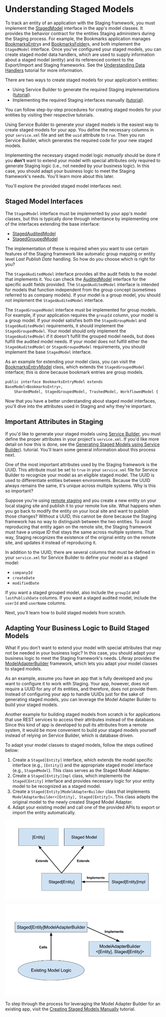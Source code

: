# Understanding Staged Models

To track an entity of an application with the Staging framework, you must
implement the
[StagedModel](@platform-ref@/7.0-latest/javadocs/portal-kernel/com/liferay/portal/kernel/model/StagedModel.html)
interface in the app's model classes. It provides the behavior contract for the
entities Staging administers during the Staging process. For example, the
Bookmarks application manages
[BookmarksEntry](@app-ref@/collaboration/latest/javadocs/com/liferay/bookmarks/model/BookmarksEntry.html)s
and
[BookmarksFolder](@app-ref/collaboration/latest/javadocs/com/liferay/bookmarks/model/BookmarksFolder.html)s,
and both implement the `StagedModel` interface. Once you've configured your
staged models, you can create staged model data handlers, which are used to
supply information about a staged model (entity) and its referenced content to
the Export/Import and Staging frameworks. See the
[Understanding Data Handlers](/develop/tutorials/-/knowledge_base/7-0/understanding-data-handlers)
tutorial for more information.

There are two ways to create staged models for your application's entities:

- Using Service Builder to generate the required Staging implementations
  ([tutorial](/develop/tutorials/-/knowledge_base/7-0/generating-staged-models-using-service-builder)).
- Implementing the required Staging interfaces manually
  ([tutorial](/develop/tutorials/-/knowledge_base/7-0/creating-staged-models-manually)).

You can follow step-by-step procedures for creating staged models for your
entities by visiting their respective tutorials.

Using Service Builder to generate your staged models is the easiest way to
create staged models for your app. You define the necessary columns in your
`service.xml` file and set the `uuid` attribute to `true`. Then you run
Service Builder, which generates the required code for your new staged models.

Implementing the necessary staged model logic *manually* should be done if you
**don't** want to extend your model with special attributes only required to
generate Staging logic (i.e., not needed by your business logic). In this case,
you should adapt your business logic to meet the Staging framework's needs.
You'll learn more about this later.

You'll explore the provided staged model interfaces next.

## Staged Model Interfaces

The `StagedModel` interface must be implemented by your app's model classes, but
this is typically done through inheritance by implementing one of the
interfaces extending the base interface:

- [StagedAuditedModel](@platform-ref@/7.0-latest/javadocs/portal-kernel/com/liferay/portal/kernel/model/StagedAuditedModel.html)
- [StagedGroupedModel](@platform-ref@/7.0-latest/javadocs/portal-kernel/com/liferay/portal/kernel/model/StagedGroupedModel.html)

The implementation of these is required when you want to use certain features of
the Staging framework like automatic group mapping or entity level *Last Publish
Date* handling. So how do you choose which is right for you?

The `StagedAuditedModel` interface provides all the audit fields to the model
that implements it. You can check the
[AuditedModel](@platform-ref@/7.0-latest/javadocs/portal-kernel/com/liferay/portal/kernel/model/AuditedModel.html)
interface for the specific audit fields provided. The `StagedAuditedModel`
interface is intended for models that function independent from the group
concept (sometimes referred to as company models). If your model is a group
model, you should not implement the `StagedAuditedModel` interface.

The `StagedGroupedModel` interface must be implemented for group models. For
example, if your application requires the `groupId` column, your model is a
group model. If your model satisfies both the `StagedGroupModel` and
`StagedAuditedModel` requirements, it should implement the `StagedGroupedModel`.
Your model should only implement the `StagedAuditedModel` if it doesn't fulfill
the grouped model needs, but does fulfill the audited model needs. If your model
does not fulfill either the `StagedAuditedModel` or `StagedGroupedModel`
requirements, you should implement the base `StagedModel` interface.

As an example for extending your model class, you can visit the
[BookmarksEntryModel](@app-ref@/collaboration/latest/javadocs/com/liferay/bookmarks/model/BookmarksEntryModel.html)
class, which extends the `StagedGroupedModel` interface; this is done because
bookmark entries are group models.

    public interface BookmarksEntryModel extends BaseModel<BookmarksEntry>,
        ShardedModel, StagedGroupedModel, TrashedModel, WorkflowedModel {

Now that you have a better understanding about staged model interfaces, you'll
dive into the attributes used in Staging and why they're important.

## Important Attributes in Staging

If you'd like to generate your staged models using
[Service Builder](/develop/tutorials/-/knowledge_base/7-0/service-builder), you
must define the proper attributes in your project's `service.xml`. If you'd like
more detail on how this is done, see the
[Generating Staged Models using Service Builder](/develop/tutorials/-/knowledge_base/7-0/generating-staged-models-using-service-builder)).
tutorial. You'll learn some general information about this process next.

One of the most important attributes used by the Staging framework is the UUID.
This attribute must be set to `true` in your `service.xml` file for Service
Builder to recognize your model as an eligible staged model. The UUID is used to
differentiate entities between environments. Because the UUID always remains the
same, it's unique across multiple systems. Why is this so important?

Suppose you're using
[remote staging](/discover/portal/-/knowledge_base/7-0/enabling-staging#enabling-remote-live-staging)
and you create a new entity on your local staging site and publish it to your
remote live site. What happens when you go back to modify the entity on your
local site and want to publish those changes? Without a UUID, this cannot be
done because the Staging framework has no way to distinguish between the two
entities. To avoid reproducing that entity again on the remote site, the Staging
framework must have a unique ID that stays the same across multiple systems.
That way, Staging recognizes the existence of the original entity on the remote
site, and updates it instead of reproducing it.

In addition to the UUID, there are several columns that must be defined in your
`service.xml` for Service Builder to define your model as a staged model:

- `companyId`
- `createDate`
- `modifiedDate`

If you want a staged grouped model, also include the `groupId` and
`lastPublishDate` columns. If you want a staged audited model, include the
`userId` and `userName` columns.

Next, you'll learn how to build staged models from scratch.

## Adapting Your Business Logic to Build Staged Models

What if you don't want to extend your model with special attributes that may not
be needed in your business logic? In this case, you should adapt your business
logic to meet the Staging framework's needs. Liferay provides the
[ModelAdapterBuilder](@platform-ref@/7.0-latest/javadocs/portal-kernel/com/liferay/portal/kernel/model/adapter/builder/ModelAdapterBuilder.html)
framework, which lets you adapt your model classes to staged models.

As an example, assume you have an app that is fully developed and you want to
configure it to work with Staging. Your app, however, does not require a UUID
for any of its entities, and therefore, does not provide them. Instead of
configuring your app to handle UUIDs just for the sake of generating staged
models, you can leverage the Model Adapter Builder to build your staged models.

Another example for building staged models from scratch is for applications that
use REST services to access their attributes instead of the database. Since this
kind of app is developed to pull its attributes from a remote system, it would
be more convenient to build your staged models yourself instead of relying on
Service Builder, which is database driven.

To adapt your model classes to staged models, follow the steps outlined below:

1.  Create a `Staged[Entity]` interface, which extends the model specific
    interface (e.g., `[Entity]`) and the appropriate staged model interface
    (e.g., `StagedModel`). This class serves as the Staged Model Adapter.
2.  Create a `Staged[Entity]Impl` class, which implements the
    `Staged[Entity]` interface and provides necessary logic for your entity
    model to be recognized as a staged model.
3.  Create a `Staged[Entity]ModelAdapterBuilder` class that implements
    `ModelAdapterBuilder<[Entity], Staged[Entity]>`. This class adapts the
    original model to the newly created Staged Model Adapter.
4.  Adapt your existing model and call one of the provided APIs to export or
    import the entity automatically.

![Figure 1: The Staged Model Adapter class extends your entity and staged model interfaces.](../../images/staged-model-adapter-diagram.png)

![Figure 2: The Model Adapter Builder gets an instance of the model and outputs a staged model.](../../images/model-adapter-builder-diagram.png)

To step through the process for leveraging the Model Adapter Builder for an
existing app, visit the
[Creating Staged Models Manually](/develop/tutorials/-/knowledge_base/7-0/creating-staged-models-manually)
tutorial.
